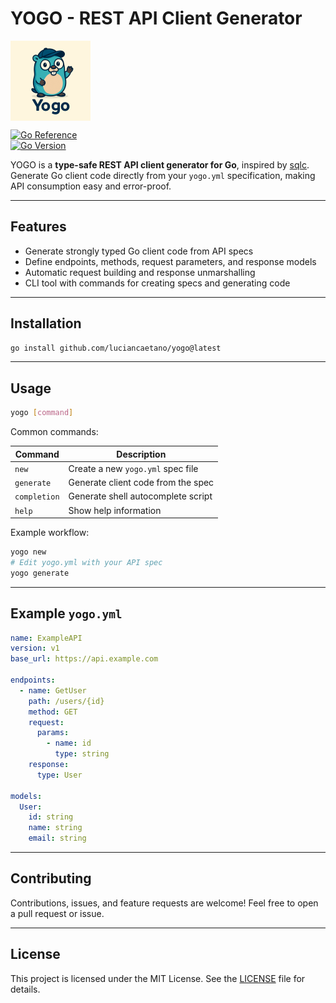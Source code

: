 # YOGO - REST API Client Generator

<img src="yogo.png" alt="YOGO" width="128" style="vertical-align:middle" />

[![Go Reference](https://pkg.go.dev/badge/github.com/luciancaetano/yogo.svg)](https://pkg.go.dev/github.com/luciancaetano/yogo)  
[![Go Version](https://img.shields.io/badge/go-%3E%3D1.20-blue.svg)](https://golang.org/doc/go1.20)

YOGO is a **type-safe REST API client generator for Go**, inspired by [sqlc](https://github.com/kyleconroy/sqlc).  
Generate Go client code directly from your `yogo.yml` specification, making API consumption easy and error-proof.

---

## Features

- Generate strongly typed Go client code from API specs  
- Define endpoints, methods, request parameters, and response models  
- Automatic request building and response unmarshalling  
- CLI tool with commands for creating specs and generating code  

---

## Installation

```bash
go install github.com/luciancaetano/yogo@latest
````

---

## Usage

```bash
yogo [command]
```

Common commands:

| Command      | Description                        |
| ------------ | ---------------------------------- |
| `new`        | Create a new `yogo.yml` spec file  |
| `generate`   | Generate client code from the spec |
| `completion` | Generate shell autocomplete script |
| `help`       | Show help information              |

Example workflow:

```bash
yogo new
# Edit yogo.yml with your API spec
yogo generate
```

---

## Example `yogo.yml`

```yaml
name: ExampleAPI
version: v1
base_url: https://api.example.com

endpoints:
  - name: GetUser
    path: /users/{id}
    method: GET
    request:
      params:
        - name: id
          type: string
    response:
      type: User

models:
  User:
    id: string
    name: string
    email: string
```

---

## Contributing

Contributions, issues, and feature requests are welcome!
Feel free to open a pull request or issue.

---

## License

This project is licensed under the MIT License.
See the [LICENSE](LICENSE) file for details.
